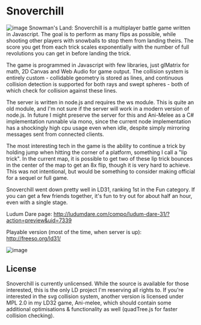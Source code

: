 # Snoverchill
![image](http://giant.gfycat.com/DecentEminentEarwig.gif)
Snowman's Land: Snoverchill is a multiplayer battle game written in Javascript. The goal is to perform as many flips as possible, while shooting other players with snowballs to stop them from landing theirs. The score you get from each trick scales exponentially with the number of full revolutions you can get in before landing the trick. 

The game is programmed in Javascript with few libraries, just glMatrix for math, 2D Canvas and Web Audio for game output. The collision system is entirely custom - collidable geometry is stored as lines, and continuous collision detection is supported for both rays and swept spheres - both of which check for collision against these lines.

The server is written in node.js and requires the ws module. This is quite an old module, and I'm not sure if the server will work in a modern version of node.js. In future I might preserve the server for this and Ani-Melee as a C# implementation runnable via mono, since the current node implementation has a shockingly high cpu usage even when idle, despite simply mirroring messages sent from connected clients.

The most interesting tech in the game is the ability to continue a trick by holding jump when hitting the corner of a platform, something I call a "lip trick". In the current map, it is possible to get two of these lip trick bounces in the center of the map to get an 8x flip, though it is very hard to achieve. This was not intentional, but would be something to consider making official for a sequel or full game.

Snoverchill went down pretty well in LD31, ranking 1st in the Fun category. If you can get a few friends together, it's fun to try out for about half an hour, even with a single stage.

Ludum Dare page:
http://ludumdare.com/compo/ludum-dare-31/?action=preview&uid=7339

Playable version (most of the time, when server is up):
http://freeso.org/ld31/

![image](http://giant.gfycat.com/ExaltedIdealisticAlaskankleekai.gif)

## License
Snoverchill is currently unlicensed. While the source is available for those interested, this is the only LD project I'm reserving all rights to. If you're interested in the svg collision system, another version is licensed under MPL 2.0 in my LD32 game, Ani-melee, which should contain some additional optimisations & functionality as well (quadTree.js for faster collision checking).